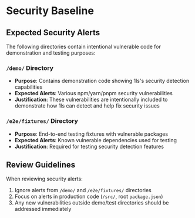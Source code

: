 # Security Baseline

## Expected Security Alerts

The following directories contain intentional vulnerable code for demonstration and testing purposes:

### `/demo/` Directory
- **Purpose**: Contains demonstration code showing 1ls's security detection capabilities
- **Expected Alerts**: Various npm/yarn/pnpm security vulnerabilities
- **Justification**: These vulnerabilities are intentionally included to demonstrate how 1ls can detect and help fix security issues

### `/e2e/fixtures/` Directory
- **Purpose**: End-to-end testing fixtures with vulnerable packages
- **Expected Alerts**: Known vulnerable dependencies used for testing
- **Justification**: Required for testing security detection features

## Review Guidelines

When reviewing security alerts:
1. Ignore alerts from `/demo/` and `/e2e/fixtures/` directories
2. Focus on alerts in production code (`/src/`, root `package.json`)
3. Any new vulnerabilities outside demo/test directories should be addressed immediately